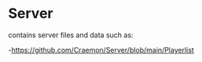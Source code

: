 # Server
contains server files and data such as:

-https://github.com/Craemon/Server/blob/main/Playerlist
